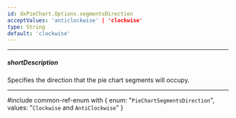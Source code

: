 ```yaml
---
id: dxPieChart.Options.segmentsDirection
acceptValues: 'anticlockwise' | 'clockwise'
type: String
default: 'clockwise'
---
```

---
##### shortDescription
Specifies the direction that the pie chart segments will occupy.

---
#include common-ref-enum with {
    enum: "`PieChartSegmentsDirection`",
    values: "`Clockwise` and `AntiClockwise`"
}
